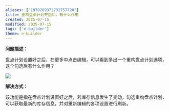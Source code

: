 ```yaml
---
aliases: ["1970289372732757720"]
title: 重构盘点计划开启后，有什么作用
created: 2025-07-15
modified: 2025-07-15
tags: ['e-builder']
theme: e-builder
---
```


**问题描述：**

盘点计划设置好之后，在更多中点击编辑，可以看到多出一个重构盘点计划选项，这个勾选后有什么作用？

![](11a3f5eeab9b9d5c9f6a9119cf1284ac.jpg)

**解决方式：**

该功能是指在盘点计划设置好之后，若库存信息发生了变动，勾选重构盘点计划，可以获取最新的库存信息，并对重新编辑的各项设置进行刷新。